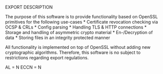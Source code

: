 EXPORT DESCRIPTION

The purpose of this software is to provide functionality based on OpenSSL primitives for the following use-cases
    * Certificate revocation checking via OCSP & CRLs
    * Config parsing
    * Handling TLS & HTTP connections
    * Storage and handling of asymmetric crypto material
    * En-/Decryption of data
    * Storing files in an integrity protected manner

All functionality is implemented on top of OpenSSL without adding new cryptographic algorithms.
Therefore, this software is no subject to restrictions regarding export regulations.

AL = N 
ECCN = N
